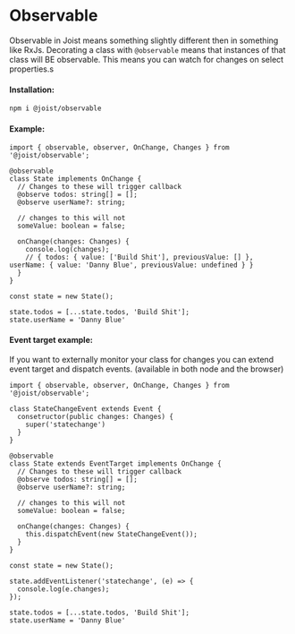 # Observable

Observable in Joist means something slightly different then in something like RxJs.
Decorating a class with `@observable` means that instances of that class will BE observable. This means you can watch for changes on select properties.s

#### Installation:

```BASH
npm i @joist/observable
```

#### Example:

```TS
import { observable, observer, OnChange, Changes } from '@joist/observable';

@observable
class State implements OnChange {
  // Changes to these will trigger callback
  @observe todos: string[] = [];
  @observe userName?: string;

  // changes to this will not
  someValue: boolean = false;

  onChange(changes: Changes) {
    console.log(changes);
    // { todos: { value: ['Build Shit'], previousValue: [] }, userName: { value: 'Danny Blue', previousValue: undefined } }
  }
}

const state = new State();

state.todos = [...state.todos, 'Build Shit'];
state.userName = 'Danny Blue'
```

#### Event target example:

If you want to externally monitor your class for changes you can extend event target and dispatch events. (available in both node and the browser)

```TS
import { observable, observer, OnChange, Changes } from '@joist/observable';

class StateChangeEvent extends Event {
  consetructor(public changes: Changes) {
    super('statechange')
  }
}

@observable
class State extends EventTarget implements OnChange {
  // Changes to these will trigger callback
  @observe todos: string[] = [];
  @observe userName?: string;

  // changes to this will not
  someValue: boolean = false;

  onChange(changes: Changes) {
    this.dispatchEvent(new StateChangeEvent());
  }
}

const state = new State();

state.addEventListener('statechange', (e) => {
  console.log(e.changes);
});

state.todos = [...state.todos, 'Build Shit'];
state.userName = 'Danny Blue'
```

